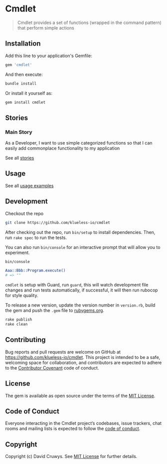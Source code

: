 # Cmdlet

> Cmdlet provides a set of functions (wrapped in the command pattern) that perform simple actions

## Installation

Add this line to your application's Gemfile:

```ruby
gem 'cmdlet'
```

And then execute:

```bash
bundle install
```

Or install it yourself as:

```bash
gem install cmdlet
```

## Stories

### Main Story

As a Developer, I want to use simple categorized functions so that I can easily add commonplace functionality to my application

See all [stories](./STORIES.md)


## Usage

See all [usage examples](./docs/usage.md)



## Development

Checkout the repo

```bash
git clone https://github.com/klueless-io/cmdlet
```

After checking out the repo, run `bin/setup` to install dependencies. Then, run `rake spec` to run the tests. 

You can also run `bin/console` for an interactive prompt that will allow you to experiment.

```bash
bin/console

Aaa::Bbb::Program.execute()
# => ""
```

`cmdlet` is setup with Guard, run `guard`, this will watch development file changes and run tests automatically, if successful, it will then run rubocop for style quality.

To release a new version, update the version number in `version.rb`, build the gem and push the `.gem` file to [rubygems.org](https://rubygems.org).

```bash
rake publish
rake clean
```

## Contributing

Bug reports and pull requests are welcome on GitHub at https://github.com/klueless-io/cmdlet. This project is intended to be a safe, welcoming space for collaboration, and contributors are expected to adhere to the [Contributor Covenant](http://contributor-covenant.org) code of conduct.

## License

The gem is available as open source under the terms of the [MIT License](https://opensource.org/licenses/MIT).

## Code of Conduct

Everyone interacting in the Cmdlet project’s codebases, issue trackers, chat rooms and mailing lists is expected to follow the [code of conduct](https://github.com/klueless-io/cmdlet/blob/master/CODE_OF_CONDUCT.md).

## Copyright

Copyright (c) David Cruwys. See [MIT License](LICENSE.txt) for further details.
